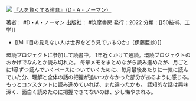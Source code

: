 ![](https://gyazo.com/b262ee1b886699edaebeaaaafbfbfb23.jpg)
[『人を賢くする道具』（D・A・ノーマン）](https://amzn.to/44pMgDY)

著者： #D・A・ノーマン 
出版社： #筑摩書房 
発行：2022
分類：[[50技術、工学]]

- [[M『目の見えない人は世界をどう見ているのか』（伊藤亜紗）]]

環読プロジェクトに参加して読書中。
1年近くかけて通読。環読プロジェクトのおかげでなんとか読み切れた。
毎章メモをまとめながら読み進めたが、月ごとに1章ずつ読んでいくペースについていくために、毎月最後あたりに一気に読んでいた分、理解と全体の話の把握が追いつかなかった部分があるように感じる。もっとコンスタントに読み進めていれば、また違ったかも。
認知的な話は興味深く、面白く読めたのに把握できてないのは、少し悔やまれる。